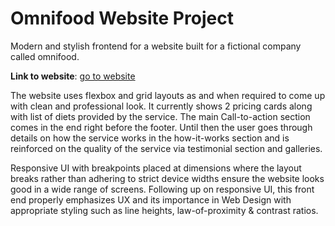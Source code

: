 # Omnifood Website Project

Modern and stylish frontend for a website built for a fictional company called omnifood.

**Link to website**: [go to website](https://omnifood-project-akheel.netlify.app/)

The website uses flexbox and grid layouts as and when required to come up with clean and professional look. It currently shows 2 pricing cards along with list of diets provided by the service. The main Call-to-action section comes in the end right before the footer. Until then the user goes through details on how the service works in the how-it-works section and is reinforced on the quality of the service via testimonial section and galleries.

Responsive UI with breakpoints placed at dimensions where the layout breaks rather than adhering to strict device widths ensure the website looks good in a wide range of screens. Following up on responsive UI, this front end properly emphasizes UX and its importance in Web Design with appropriate styling such as line heights, law-of-proximity & contrast ratios.


